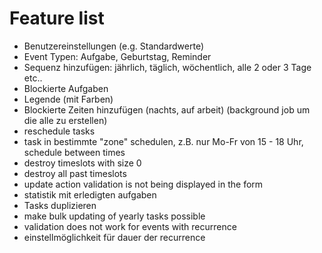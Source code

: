 # Feature list

- Benutzereinstellungen (e.g. Standardwerte)
- Event Typen: Aufgabe, Geburtstag, Reminder
- Sequenz hinzufügen: jährlich, täglich, wöchentlich, alle 2 oder 3 Tage etc..
- Blockierte Aufgaben
- Legende (mit Farben)
- Blockierte Zeiten hinzufügen (nachts, auf arbeit) (background job um die alle zu erstellen)
- reschedule tasks
- task in bestimmte "zone" schedulen, z.B. nur Mo-Fr von 15 - 18 Uhr, schedule between times
- destroy timeslots with size 0
- destroy all past timeslots
- update action validation is not being displayed in the form
- statistik mit erledigten aufgaben
- Tasks duplizieren
- make bulk updating of yearly tasks possible
- validation does not work for events with recurrence
- einstellmöglichkeit für dauer der recurrence